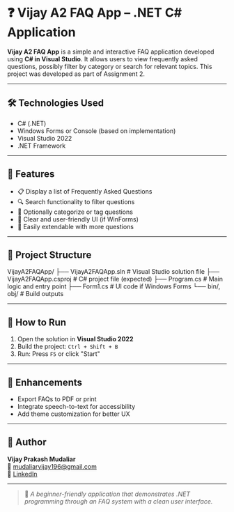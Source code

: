 # ❓ Vijay A2 FAQ App – .NET C# Application

**Vijay A2 FAQ App** is a simple and interactive FAQ application developed using **C# in Visual Studio**. It allows users to view frequently asked questions, possibly filter by category or search for relevant topics. This project was developed as part of Assignment 2.

---

## 🛠️ Technologies Used

- C# (.NET)
- Windows Forms or Console (based on implementation)
- Visual Studio 2022
- .NET Framework

---

## 🎯 Features

- 📋 Display a list of Frequently Asked Questions
- 🔍 Search functionality to filter questions
- 📁 Optionally categorize or tag questions
- 🧹 Clear and user-friendly UI (if WinForms)
- 💾 Easily extendable with more questions

---

## 📁 Project Structure

VijayA2FAQApp/
├── VijayA2FAQApp.sln # Visual Studio solution file
├── VijayA2FAQApp.csproj # C# project file (expected)
├── Program.cs # Main logic and entry point
├── Form1.cs # UI code if Windows Forms
└── bin/, obj/ # Build outputs

---

## 🚀 How to Run

1. Open the solution in **Visual Studio 2022**
2. Build the project: `Ctrl + Shift + B`
3. Run: Press `F5` or click "Start"

---

## 📌 Enhancements

- Export FAQs to PDF or print
- Integrate speech-to-text for accessibility
- Add theme customization for better UX

---

## 👤 Author

**Vijay Prakash Mudaliar**  
📧 [mudaliarvijay196@gmail.com](mailto:mudaliarvijay196@gmail.com)  
🔗 [LinkedIn](https://www.linkedin.com/in/vijay-mudaliar)

---

> 🧠 *A beginner-friendly application that demonstrates .NET programming through an FAQ system with a clean user interface.*

